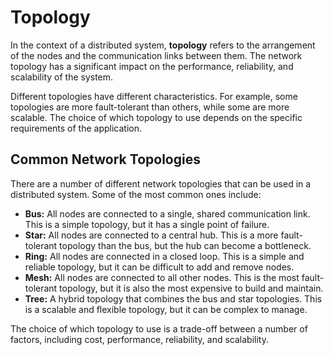 # Topology

In the context of a distributed system, **topology** refers to the arrangement of the nodes and the communication links between them. The network topology has a significant impact on the performance, reliability, and scalability of the system.

Different topologies have different characteristics. For example, some topologies are more fault-tolerant than others, while some are more scalable. The choice of which topology to use depends on the specific requirements of the application.

## Common Network Topologies

There are a number of different network topologies that can be used in a distributed system. Some of the most common ones include:

- **Bus:** All nodes are connected to a single, shared communication link. This is a simple topology, but it has a single point of failure.
- **Star:** All nodes are connected to a central hub. This is a more fault-tolerant topology than the bus, but the hub can become a bottleneck.
- **Ring:** All nodes are connected in a closed loop. This is a simple and reliable topology, but it can be difficult to add and remove nodes.
- **Mesh:** All nodes are connected to all other nodes. This is the most fault-tolerant topology, but it is also the most expensive to build and maintain.
- **Tree:** A hybrid topology that combines the bus and star topologies. This is a scalable and flexible topology, but it can be complex to manage.

The choice of which topology to use is a trade-off between a number of factors, including cost, performance, reliability, and scalability.

